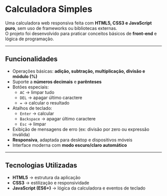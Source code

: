 # Calculadora Simples

Uma calculadora web responsiva feita com **HTML5, CSS3 e JavaScript puro**, sem uso de frameworks ou bibliotecas externas.  
O projeto foi desenvolvido para praticar conceitos básicos de **front-end** e lógica de programação.

---

## Funcionalidades
- Operações básicas: **adição, subtração, multiplicação, divisão e módulo (%)**
- Suporte a **números decimais** e **parênteses**
- Botões especiais:
  - `AC` → limpar tudo
  - `DEL` → apagar último caractere
  - `=` → calcular o resultado
- Atalhos de teclado:
  - `Enter` → calcular
  - `Backspace` → apagar último caractere
  - `Esc` → limpar
- Exibição de mensagens de erro (ex: divisão por zero ou expressão inválida)
- **Responsiva**, adaptada para desktop e dispositivos móveis
- Interface moderna com **modo escuro/claro automático**

---

## Tecnologias Utilizadas
- **HTML5** → estrutura da aplicação  
- **CSS3** → estilização e responsividade  
- **JavaScript (ES6+)** → lógica da calculadora e eventos de teclado  
